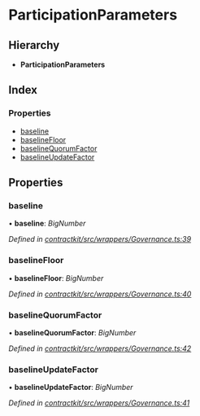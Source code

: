 # ParticipationParameters

## Hierarchy

* **ParticipationParameters**

## Index

### Properties

* [baseline](../interfaces/_wrappers_governance_.participationparameters.md#baseline)
* [baselineFloor](../interfaces/_wrappers_governance_.participationparameters.md#baselinefloor)
* [baselineQuorumFactor](../interfaces/_wrappers_governance_.participationparameters.md#baselinequorumfactor)
* [baselineUpdateFactor](../interfaces/_wrappers_governance_.participationparameters.md#baselineupdatefactor)

## Properties

### baseline

• **baseline**: _BigNumber_

_Defined in_ [_contractkit/src/wrappers/Governance.ts:39_](https://github.com/celo-org/celo-monorepo/blob/master/packages/contractkit/src/wrappers/Governance.ts#L39)

### baselineFloor

• **baselineFloor**: _BigNumber_

_Defined in_ [_contractkit/src/wrappers/Governance.ts:40_](https://github.com/celo-org/celo-monorepo/blob/master/packages/contractkit/src/wrappers/Governance.ts#L40)

### baselineQuorumFactor

• **baselineQuorumFactor**: _BigNumber_

_Defined in_ [_contractkit/src/wrappers/Governance.ts:42_](https://github.com/celo-org/celo-monorepo/blob/master/packages/contractkit/src/wrappers/Governance.ts#L42)

### baselineUpdateFactor

• **baselineUpdateFactor**: _BigNumber_

_Defined in_ [_contractkit/src/wrappers/Governance.ts:41_](https://github.com/celo-org/celo-monorepo/blob/master/packages/contractkit/src/wrappers/Governance.ts#L41)

